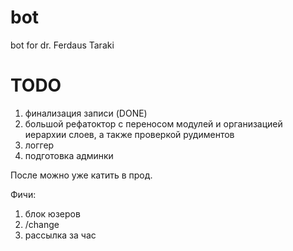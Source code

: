 # bot
bot for dr. Ferdaus Taraki

# TODO
1. финализация записи (DONE)
2. большой рефатоктор с переносом модулей и организацией иерархии слоев, а также проверкой рудиментов
3. логгер
4. подготовка админки

После можно уже катить в прод.

Фичи:
1. блок юзеров
2. /change
3. рассылка за час
